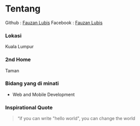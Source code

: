 # Tentang
Github : [Fauzan Lubis](https://github.com/fauzanlbs)
Facebook : [Fauzan Lubis](https://www.facebook.com/fauzan.lubis)

### Lokasi
Kuala Lumpur

### 2nd Home
Taman

### Bidang yang di minati
- Web and Mobile Development 

### Inspirational Quote
> “if you can write "hello world", you can change the world
